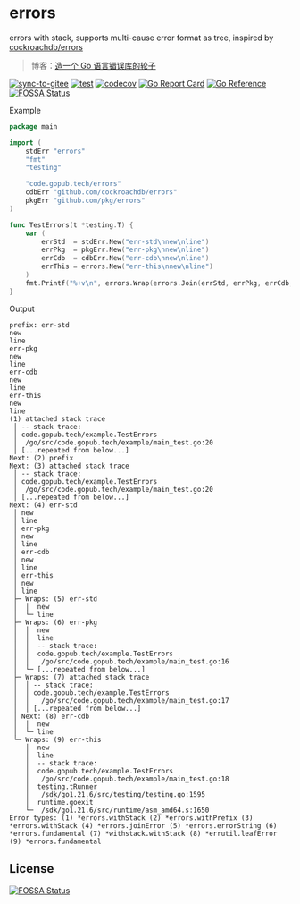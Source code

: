 # errors


errors with stack, supports multi-cause error format as tree, 
inspired by [cockroachdb/errors](github.com/cockroachdb/errors)

> 博客：[造一个 Go 语言错误库的轮子](https://youthlin.com/?p=1868)

[![sync-to-gitee](https://github.com/pub-go/errors/actions/workflows/gitee.yaml/badge.svg)](https://github.com/pub-go/errors/actions/workflows/gitee.yaml)
[![test](https://github.com/pub-go/errors/actions/workflows/test.yaml/badge.svg)](https://github.com/pub-go/errors/actions/workflows/test.yaml)
[![codecov](https://codecov.io/gh/pub-go/errors/graph/badge.svg?token=OfZF3kQlBS)](https://codecov.io/gh/pub-go/errors)
[![Go Report Card](https://goreportcard.com/badge/code.gopub.tech/errors)](https://goreportcard.com/report/code.gopub.tech/errors)
[![Go Reference](https://pkg.go.dev/badge/code.gopub.tech/errors.svg)](https://pkg.go.dev/code.gopub.tech/errors)
[![FOSSA Status](https://app.fossa.com/api/projects/git%2Bgithub.com%2Fpub-go%2Ferrors.svg?type=shield)](https://app.fossa.com/projects/git%2Bgithub.com%2Fpub-go%2Ferrors?ref=badge_shield)

Example
```go
package main

import (
	stdErr "errors"
	"fmt"
	"testing"

	"code.gopub.tech/errors"
	cdbErr "github.com/cockroachdb/errors"
	pkgErr "github.com/pkg/errors"
)

func TestErrors(t *testing.T) {
	var (
		errStd  = stdErr.New("err-std\nnew\nline")
		errPkg  = pkgErr.New("err-pkg\nnew\nline")
		errCdb  = cdbErr.New("err-cdb\nnew\nline")
		errThis = errors.New("err-this\nnew\nline")
	)
	fmt.Printf("%+v\n", errors.Wrap(errors.Join(errStd, errPkg, errCdb, errThis), "prefix"))
}

```

Output
```
prefix: err-std
new
line
err-pkg
new
line
err-cdb
new
line
err-this
new
line
(1) attached stack trace
 │ -- stack trace:
 │ code.gopub.tech/example.TestErrors
 │ 	/go/src/code.gopub.tech/example/main_test.go:20
 │ [...repeated from below...]
Next: (2) prefix
Next: (3) attached stack trace
 │ -- stack trace:
 │ code.gopub.tech/example.TestErrors
 │ 	/go/src/code.gopub.tech/example/main_test.go:20
 │ [...repeated from below...]
Next: (4) err-std
 │ new
 │ line
 │ err-pkg
 │ new
 │ line
 │ err-cdb
 │ new
 │ line
 │ err-this
 │ new
 │ line
 ├─ Wraps: (5) err-std
 │  │  new
 │  └─ line
 ├─ Wraps: (6) err-pkg
 │  │  new
 │  │  line
 │  │  -- stack trace:
 │  │  code.gopub.tech/example.TestErrors
 │  │  	/go/src/code.gopub.tech/example/main_test.go:16
 │  └─ [...repeated from below...]
 ├─ Wraps: (7) attached stack trace
 │  │ -- stack trace:
 │  │ code.gopub.tech/example.TestErrors
 │  │ 	/go/src/code.gopub.tech/example/main_test.go:17
 │  │ [...repeated from below...]
 │ Next: (8) err-cdb
 │  │  new
 │  └─ line
 └─ Wraps: (9) err-this
    │  new
    │  line
    │  -- stack trace:
    │  code.gopub.tech/example.TestErrors
    │  	/go/src/code.gopub.tech/example/main_test.go:18
    │  testing.tRunner
    │  	/sdk/go1.21.6/src/testing/testing.go:1595
    │  runtime.goexit
    └─ 	/sdk/go1.21.6/src/runtime/asm_amd64.s:1650
Error types: (1) *errors.withStack (2) *errors.withPrefix (3) *errors.withStack (4) *errors.joinError (5) *errors.errorString (6) *errors.fundamental (7) *withstack.withStack (8) *errutil.leafError (9) *errors.fundamental
```

## License
[![FOSSA Status](https://app.fossa.com/api/projects/git%2Bgithub.com%2Fpub-go%2Ferrors.svg?type=large)](https://app.fossa.com/projects/git%2Bgithub.com%2Fpub-go%2Ferrors?ref=badge_large)